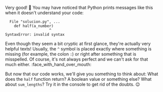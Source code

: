 Very good! 🤬 You may have noticed that Python prints messages like this when it doesn't understand your code:

```
  File "solucion.py", ...
	def half(a_number)
                   	^
SyntaxError: invalid syntax
```

Even though they seem a bit cryptic at first glance, they're actually very helpful texts! Usually, the `^` symbol is placed exactly where something is missing (for example, the colon `:`) or right after something that is misspelled. Of course, it's not always perfect and we can't ask for that much either. :face_with_hand_over_mouth:

But now that our code works, we'll give you something to think about: What does the `half` function return? A boolean value or something else? What about `sum_lengths`? Try it in the console to get rid of the doubts. :wink: